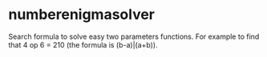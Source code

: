 # numberenigmasolver
Search formula to solve easy two parameters functions. For example to find that 4 op 6 = 210 (the formula is (b-a)|(a+b)).
